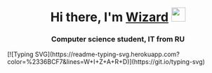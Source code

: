 <h1 align="center">Hi there, I'm <a href="https://daniilshat.ru/" target="_blank">Wizard</a> 
<img src="https://github.com/blackcater/blackcater/raw/main/images/Hi.gif" height="32"/></h1>
<h3 align="center">Computer science student, IT from RU</h3>
[![Typing SVG](https://readme-typing-svg.herokuapp.com?color=%2336BCF7&lines=W+I+Z+A+R+D)](https://git.io/typing-svg)
